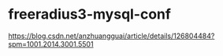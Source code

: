 # freeradius3-mysql-conf

https://blog.csdn.net/anzhuangguai/article/details/126804484?spm=1001.2014.3001.5501

